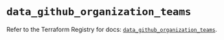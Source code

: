 # `data_github_organization_teams`

Refer to the Terraform Registry for docs: [`data_github_organization_teams`](https://registry.terraform.io/providers/integrations/github/6.2.2/docs/data-sources/organization_teams).
